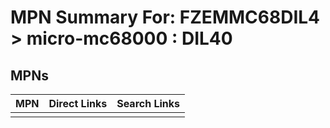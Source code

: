 



# MPN Summary For: FZEMMC68DIL4 > micro-mc68000 : DIL40

## MPNs
  

|MPN|Direct Links|Search Links|
| :--- | :--- | :--- |
||||
